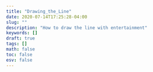 ```yaml
---
title: "Drawing_the_Line"
date: 2020-07-14T17:25:28-04:00
slug: ""
description: "How to draw the line with entertainment"
keywords: []
draft: true
tags: []
math: false
toc: false
esv: false
---
```

